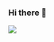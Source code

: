 ### Hi there 👋

<img src="https://cdn.jsdelivr.net/gh/devicons/devicon/icons/css3/css3-original.svg" />
